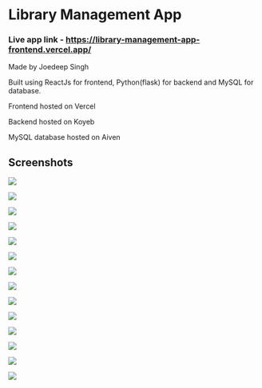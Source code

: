 # Library Management App

### Live app link - https://library-management-app-frontend.vercel.app/

Made by Joedeep Singh

Built using ReactJs for frontend, Python(flask) for backend and MySQL for database.

Frontend hosted on Vercel

Backend hosted on Koyeb

MySQL database hosted on Aiven

## Screenshots

![](screenshots/Screenshot%20(755).png)

![](screenshots/Screenshot%20(756).png)

![](screenshots/Screenshot%20(757).png)

![](screenshots/Screenshot%20(758).png)

![](screenshots/Screenshot%20(759).png)

![](screenshots/Screenshot%20(760).png)

![](screenshots/Screenshot%20(761).png)

![](screenshots/Screenshot%20(762).png)

![](screenshots/Screenshot%20(763).png)

![](screenshots/Screenshot%20(764).png)

![](screenshots/Screenshot%20(765).png)

![](screenshots/Screenshot%20(766).png)

![](screenshots/Screenshot%20(767).png)

![](screenshots/Screenshot%20(768).png)
